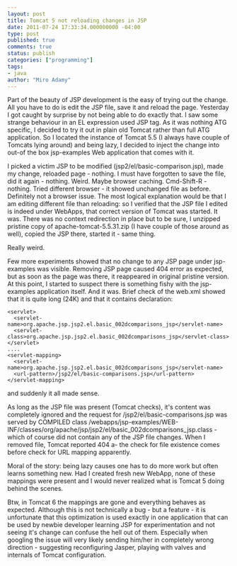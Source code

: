 ```yaml
---
layout: post
title: Tomcat 5 not reloading changes in JSP
date: 2011-07-24 17:33:34.000000000 -04:00
type: post
published: true
comments: true
status: publish
categories: ["programming"]
tags:
- java
author: "Miro Adamy"
---
```

Part of the beauty of JSP development is the easy of trying out the change. All you have to do is edit the JSP file, save it and reload the page. Yesterday I got caught by surprise by not being able to do exactly that.
I saw some strange behaviour in an EL expression used JSP tag. As it was nothing ATG specific, I decided to try it out in plain old Tomcat rather than full ATG application. So I located the instance of Tomcat 5.5 (I always have couple of Tomcats lying around) and being lazy, I decided to inject the change into out-of the box jsp-examples Web application that comes with it.

I picked a victim JSP to be modified (jsp2/el/basic-comparison.jsp), made my change, reloaded page - nothing. I must have forgotten to save the file, did it again - nothing. Weird. Maybe browser caching. Cmd-Shift-R - nothing. Tried different browser - it showed unchanged file as before. Definitely not a browser issue.
The most logical explanation would be that I am editing different file than reloading: so I verified that the JSP file I edited is indeed under WebApps, that correct version of Tomcat was started. It was. There was no context redirection in place but to be sure, I unzipped pristine copy of apache-tomcat-5.5.31.zip (I have couple of those around as well), copied the JSP there, started it - same thing.

Really weird.

Few more experiments showed that no change to any JSP page under jsp-examples was visible. Removing JSP page caused 404 error as expected, but as soon as the page was there, it reappeared in original pristine version.
At this point, I started to suspect there is something fishy with the jsp-examples application itself. And it was. Brief check of the web.xml showed that it is quite long (24K) and that it contains declaration:

```
<servlet>
  <servlet-name>org.apache.jsp.jsp2.el.basic_002dcomparisons_jsp</servlet-name>
  <servlet-class>org.apache.jsp.jsp2.el.basic_002dcomparisons_jsp</servlet-class>
</servlet>
....
<servlet-mapping>
  <servlet-name>org.apache.jsp.jsp2.el.basic_002dcomparisons_jsp</servlet-name>
  <url-pattern>/jsp2/el/basic-comparisons.jsp</url-pattern>
</servlet-mapping>
```

and suddenly it all made sense.

As long as the JSP file was present (Tomcat checks), it's content was completely ignored and the request for /jsp2/el/basic-comparisons.jsp was served by COMPILED class /webapps/jsp-examples/WEB-INF/classes/org/apache/jsp/jsp2/el/basic_002dcomparisons_jsp.class - which of course did not contain any of the JSP file changes. When I removed file, Tomcat reported 404 a- the check for file existence comes before check for URL mapping apparently.

Moral of the story: being lazy causes one has to do more work but often learns something new. Had I created fresh new WebApp, none of these mappings were present and I would never realized what is Tomcat 5 doing behind the scenes.

Btw, in Tomcat 6 the mappings are gone and everything behaves as expected.
Although this is not technically a bug - but a feature - it is unfortunate that this optimization is used exactly in one application that can be used by newbie developer learning JSP for experimentation and not seeing it's change can confuse the hell out of them. Especially when googling the issue will very likely sending him/her in completely wrong direction - suggesting reconfiguring Jasper, playing with valves and internals of Tomcat configuration.
